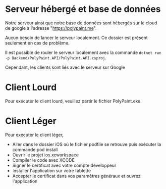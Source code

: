 
# Serveur hébergé et base de données
Notre serveur ainsi que notre base de données sont hébergés sur le cloud de google à l'adresse "https://polypaint.me".

Aucun besoin de lancer le serveur localement. Ce dossier est présent seulement en cas de problème.

Il est possible de rouler le serveur localement avec la commande `dotnet run -p Backend/PolyPaint.API/PolyPaint.API.csproj`.


Cependant, les clients sont liés avec le serveur sur Google

# Client Lourd
Pour exécuter le client lourd, veuillez partir le fichier PolyPaint.exe.

# Client Léger
Pour exécuter le client léger, 
- Aller dans le dossier iOS où le fichier podfile se retrouve puis exécuter la commande pod install
- Ouvrir le projet ios.xcworkspace
- Compiler le code avec XCODE
- Signer le certificat avec votre compte développeur 
- Installer l'application sur votre tablette
- Accepter le certificat dans vos paramètres généraux et ouvrez l'application